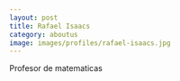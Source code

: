 ```yaml
---
layout: post
title: Rafael Isaacs
category: aboutus
image: images/profiles/rafael-isaacs.jpg
---
```


Profesor de matematicas
